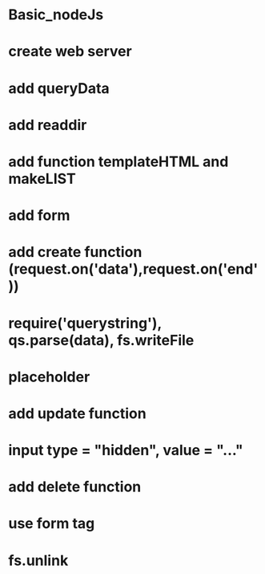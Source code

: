 # Basic_nodeJs

# create web server

# add queryData

# add readdir

# add function templateHTML and makeLIST

# add form

# add create function (request.on('data'),request.on('end'))
# require('querystring'), qs.parse(data), fs.writeFile
# placeholder

# add update function
# input type = "hidden", value = "..." 

# add delete function
# use form tag
# fs.unlink